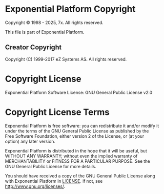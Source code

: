 # Exponential Platform Copyright

Copyright © 1998 - 2025, 7x. All rights reserved.

This file is part of Exponential Platform.

## Creator Copyright 

Copyright (C) 1999-2017 eZ Systems AS. All rights reserved.

# Copyright License

Exponential Platform Software License: GNU General Public License v2.0

# Copyright License Terms

Exponential Platform is free software: you can redistribute it and/or modify
it under the terms of the GNU General Public License as published by
the Free Software Foundation, either version 2 of the License, or
(at your option) any later version.

Exponential Platform is distributed in the hope that it will be useful,
but WITHOUT ANY WARRANTY; without even the implied warranty of
MERCHANTABILITY or FITNESS FOR A PARTICULAR PURPOSE.  See the
GNU General Public License for more details.

You should have received a copy of the GNU General Public License
along with Exponential Platform in [LICENSE](LICENSE.md).
If not, see <http://www.gnu.org/licenses/>.
